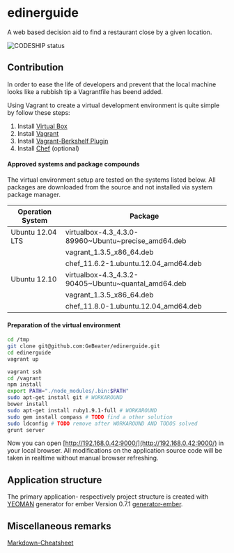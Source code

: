 edinerguide
===========

A web based decision aid to find a restaurant close by a given location.

![CODESHIP status](https://www.codeship.io/projects/ea774840-2784-0131-e141-3a7953958826/status)

## Contribution

In order to ease the life of developers and prevent that the local machine looks like a rubbish
tip a Vagrantfile has beend added.

Using Vagrant to create a virtual development environment is quite simple by follow these steps:

1. Install [Virtual Box](https://www.virtualbox.org/wiki/Downloads)
2. Install [Vagrant](http://downloads.vagrantup.com/)
3. Install [Vagrant-Berkshelf Plugin](https://github.com/riotgames/vagrant-berkshelf)
4. Install [Chef](http://www.opscode.com/chef/install/) (optional)

#### Approved systems and package compounds

The virtual environment setup are tested on the systems listed below. All
packages are downloaded from the source and not installed via system package manager.

| Operation System | Package                                             |
| ---------------- | --------------------------------------------------- |
| Ubuntu 12.04 LTS | virtualbox-4.3_4.3.0-89960~Ubuntu~precise_amd64.deb |
|                  | vagrant_1.3.5_x86_64.deb                            |
|                  | chef_11.6.2-1.ubuntu.12.04_amd64.deb                |
| Ubuntu 12.10     | virtualbox-4.3_4.3.2-90405~Ubuntu~quantal_amd64.deb |
|                  | vagrant_1.3.5_x86_64.deb                            |
|                  | chef_11.8.0-1.ubuntu.12.04_amd64.deb                |

#### Preparation of the virtual environment

```bash
cd /tmp
git clone git@github.com:GeBeater/edinerguide.git
cd edinerguide
vagrant up

vagrant ssh
cd /vagrant
npm install
export PATH="./node_modules/.bin:$PATH"
sudo apt-get install git # WORKAROUND
bower install
sudo apt-get install ruby1.9.1-full # WORKAROUND
sudo gem install compass # TODO find a other solution
sudo ldconfig # TODO remove after WORKAROUND AND TODOS solved
grunt server
```

Now you can open [http://192.168.0.42:9000/](http://192.168.0.42:9000/) in your local browser. All
modifications on the application source code will be taken in realtime without manual browser refreshing.


## Application structure

The primary application- respectively project structure is created with [YEOMAN](http://yeoman.io/)
generator for ember Version 0.7.1 [generator-ember](https://github.com/yeoman/generator-ember).



## Miscellaneous remarks

[Markdown-Cheatsheet](https://github.com/adam-p/markdown-here/wiki/Markdown-Cheatsheet)

